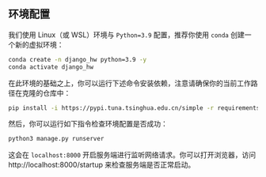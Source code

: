 ## 环境配置

我们使用 Linux（或 WSL）环境与 `Python=3.9` 配置，推荐你使用 `conda` 创建一个新的虚拟环境：

```bash
conda create -n django_hw python=3.9 -y
conda activate django_hw
```

在此环境的基础之上，你可以运行下述命令安装依赖，注意请确保你的当前工作路径在克隆的仓库中：

```bash
pip install -i https://pypi.tuna.tsinghua.edu.cn/simple -r requirements.txt
```

然后，你可以运行如下指令检查环境配置是否成功：

```bash
python3 manage.py runserver
```

这会在 `localhost:8000` 开启服务端进行监听网络请求。你可以打开浏览器，访问 http://localhost:8000/startup 来检查服务端是否正常启动。


